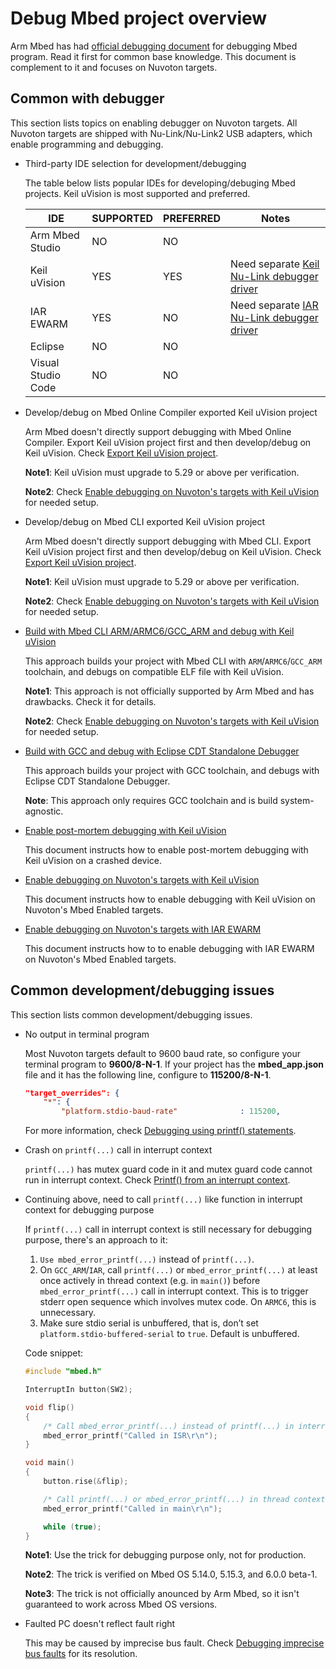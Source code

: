 # Debug Mbed project overview

Arm Mbed has had [official debugging document](https://os.mbed.com/docs/mbed-os/v5.15/tutorials/debugging.html) for debugging Mbed program.
Read it first for common base knowledge.
This document is complement to it and focuses on Nuvoton targets.

## Common with debugger

This section lists topics on enabling debugger on Nuvoton targets.
All Nuvoton targets are shipped with Nu-Link/Nu-Link2 USB adapters, which enable programming and debugging.

-   Third-party IDE selection for development/debugging

    The table below lists popular IDEs for developing/debuging Mbed projects.
    Keil uVision is most supported and preferred.

    | IDE                   | SUPPORTED | PREFERRED | Notes
    ------------------------|-----------|-----------|-------------------------------------------
    | Arm Mbed Studio       | NO        | NO        |
    | Keil uVision          | YES       | YES       | Need separate [Keil Nu-Link debugger driver](https://github.com/OpenNuvoton/Nuvoton_Tools)
    | IAR EWARM             | YES       | NO        | Need separate [IAR Nu-Link debugger driver](https://github.com/OpenNuvoton/Nuvoton_Tools)
    | Eclipse               | NO        | NO        |
    | Visual Studio Code    | NO        | NO        |

-   Develop/debug on Mbed Online Compiler exported Keil uVision project

    Arm Mbed doesn't directly support debugging with Mbed Online Compiler.
    Export Keil uVision project first and then develop/debug on Keil uVision.
    Check [Export Keil uVision project](https://os.mbed.com/docs/mbed-os/v5.15/tools/debugging.html#exporting-your-project).

    **Note1**: Keil uVision must upgrade to 5.29 or above per verification.

    **Note2**: Check [Enable debugging on Nuvoton's targets with Keil uVision](Keil/DEBUG_KEIL.md) for needed setup.

-   Develop/debug on Mbed CLI exported Keil uVision project

    Arm Mbed doesn't directly support debugging with Mbed CLI.
    Export Keil uVision project first and then develop/debug on Keil uVision.
    Check [Export Keil uVision project](https://os.mbed.com/docs/mbed-os/v5.15/tools/debugging.html#exporting-your-project).

    **Note1**: Keil uVision must upgrade to 5.29 or above per verification.

    **Note2**: Check [Enable debugging on Nuvoton's targets with Keil uVision](Keil/DEBUG_KEIL.md) for needed setup.

-   [Build with Mbed CLI ARM/ARMC6/GCC_ARM and debug with Keil uVision](Keil/BUILD_MBEDCLI_DEBUG_KEIL.md)

    This approach builds your project with Mbed CLI with `ARM`/`ARMC6`/`GCC_ARM` toolchain, and debugs on compatible ELF file with Keil uVision.

    **Note1**: This approach is not officially supported by Arm Mbed and has drawbacks. Check it for details.

    **Note2**: Check [Enable debugging on Nuvoton's targets with Keil uVision](Keil/DEBUG_KEIL.md) for needed setup.

-   [Build with GCC and debug with Eclipse CDT Standalone Debugger](Eclipse/BUILD_GCC_DEBUG_CDTDEBUGGER.md)

    This approach builds your project with GCC toolchain, and debugs with Eclipse CDT Standalone Debugger.

    **Note**: This approach only requires GCC toolchain and is build system-agnostic.

-   [Enable post-mortem debugging with Keil uVision](Keil/POSTMORTEM_DEBUG_KEIL.md)

    This document instructs how to enable post-mortem debugging with Keil uVision on a crashed device.

-   [Enable debugging on Nuvoton's targets with Keil uVision](Keil/DEBUG_KEIL.md)

    This document instructs how to enable debugging with Keil uVision on Nuvoton's Mbed Enabled targets.

-   [Enable debugging on Nuvoton's targets with IAR EWARM](IAR/DEBUG_IAR.md)

    This document instructs how to to enable debugging with IAR EWARM on Nuvoton's Mbed Enabled targets.

## Common development/debugging issues

This section lists common development/debugging issues.

-   No output in terminal program

    Most Nuvoton targets default to 9600 baud rate, so configure your terminal program to **9600/8-N-1**.
    If your project has the **mbed_app.json** file and it has the following line, configure to **115200/8-N-1**.

    ```json
    "target_overrides": {
        "*": {
            "platform.stdio-baud-rate"              : 115200,
    ```

    For more information, check [Debugging using printf() statements](https://os.mbed.com/docs/mbed-os/v5.15/tutorials/debugging-using-printf-statements.html).

-   Crash on `printf(...)` call in interrupt context

    `printf(...)` has mutex guard code in it and mutex guard code cannot run in interrupt context.
    Check [Printf() from an interrupt context](https://os.mbed.com/docs/mbed-os/v5.15/tutorials/debugging-using-printf-statements.html).

-   Continuing above, need to call `printf(...)` like function in interrupt context for debugging purpose

    If `printf(...)` call in interrupt context is still necessary for debugging purpose, there's an approach to it:
    1.  `Use mbed_error_printf(...)` instead of `printf(...)`.
    1.  On `GCC_ARM`/`IAR`, call `printf(...)` or `mbed_error_printf(...)` at least once actively in thread context (e.g. in `main()`) before `mbed_error_printf(...)` call in interrupt context.
        This is to trigger stderr open sequence which involves mutex code. On `ARMC6`, this is unnecessary.
    1.  Make sure stdio serial is unbuffered, that is, don’t set `platform.stdio-buffered-serial` to `true`. Default is unbuffered.

    Code snippet:

    ```C++
    #include "mbed.h"

    InterruptIn button(SW2);

    void flip()
    {
        /* Call mbed_error_printf(...) instead of printf(...) in interrupt context */
        mbed_error_printf("Called in ISR\r\n");
    }

    void main()
    {
        button.rise(&flip);

        /* Call printf(...) or mbed_error_printf(...) in thread context at least once before the mbed_error_printf(...) call in interrupt context */
        mbed_error_printf("Called in main\r\n");

        while (true);
    }
    ```

    **Note1**: Use the trick for debugging purpose only, not for production.

    **Note2**: The trick is verified on Mbed OS 5.14.0, 5.15.3, and 6.0.0 beta-1.

    **Note3**: The trick is not officially anounced by Arm Mbed, so it isn't guaranteed to work across Mbed OS versions.

-   Faulted PC doesn't reflect fault right

    This may be caused by imprecise bus fault. Check [Debugging imprecise bus faults](https://os.mbed.com/docs/mbed-os/v5.15/tutorials/analyzing-mbed-os-crash-dump.html) for its resolution.
